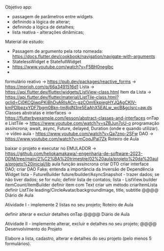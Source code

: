 Objetivo app:
- passagem de parâmetros entre widgets
 - definindo a lógica de alterar;
 - definindo a lógica de detalhes;
- lista reativa - alterações dinâmicas;

Material de estudo:
- Passagem de argumento pela rota nomeada: https://docs.flutter.dev/cookbook/navigation/navigate-with-arguments
- StatelessWidget e StatefullWidget
 - https://www.youtube.com/watch?v=F5BH0neglbc
 - 

formulário reativo → https://pub.dev/packages/reactive_forms → https://morioh.com/p/66a3491516d1
Lista → https://api.flutter.dev/flutter/widgets/ListView-class.html
Item da Lista → https://api.flutter.dev/flutter/material/ListTile-class.html?gclid=Cj0KCQjwpPKiBhDvARIsACn-gzCOmlEkpiegHYJQAgCKlV-kmPDlbpzxYDF7bgm0Bkn-tm8jdN3re5EaAhX5EALw_wcB&gclsrc=aw.ds
Classes abstratas e interfaces → https://flutterbyexample.com/lesson/abstract-classes-and-interfaces
onTap e ListTile → https://www.youtube.com/watch?v=sZBJun7oU-o
programação assíncrona; await, async, Future, delayed, Duration (onde e quando utilizar). → vídeo aula - https://www.youtube.com/watch?v=Qa7zno-2SFw
DAO → https://www.youtube.com/watch?v=mCoqJPal7Zk
Roteiro de Aula

baixar o projeto e executar no EMULADOR → https://github.com/heliokamakawa/-engenharia-de-software-2023-DDM/tree/main/2%C2%BA%20trimestre/02%20aula/projeto%20da%20aula/projeto%20inicial/lib
aula função assíncrona
criar DTO
criar interface DAO;
criar DAO Fake;
entenda a importância da Inversão de Dependência
Widget lista - FutureBuilder future/builder/AsyncSnapshot - trazer dados;
se não tiver dados;
se for nulo;
definir lista de contatos;
lista - ListView.builder itemCount/itemBuilder
definir item com Text
criar um método criarItemLista
definir ListTile leading/CircleAvatar/backgroundImage, title, subtitle
@@@@ Diário de Aula

Atividade I - implemente 2 listas no seu projeto;
Roteiro de Aula

definir alterar e excluir
detalhes onTap
@@@@ Diário de Aula

Atividade II - implemente alterar, excluir e detalhes no seu projeto;
@@@@ Desenvolvimento do Projeto

Elabore a lista, cadastro, alterar e detalhes do seu projeto (pelo menos 5 formulários).
